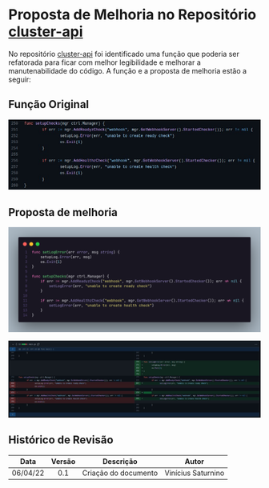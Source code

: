 # Proposta de Melhoria no Repositório [cluster-api](https://github.com/kubernetes-sigs/cluster-api)

No repositório [cluster-api](https://github.com/kubernetes-sigs/cluster-api) foi identificado uma função que poderia ser refatorada para ficar com melhor legibilidade e melhorar a manutenabilidade do código. A função e a proposta de melhoria estão a seguir:

## Função Original

![Original Function](../../../assets/sprint5/vinicius/old_function.jpeg)

## Proposta de melhoria

![Refactoring Proposal](../../../assets/sprint5/vinicius/proposal.png)

![Comparing](../../../assets/sprint5/vinicius/comparing.jpeg)

## Histórico de Revisão
|Data|Versão|Descrição|Autor|
|:--:|:--:|:--:|:--:|
|06/04/22|0.1|Criação do documento|Vinícius Saturnino|